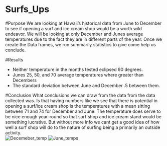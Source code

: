 # Surfs_Ups
#Purpose
We are looking at Hawaii’s historical data from June to December to see if opening a surf and ice cream shop would be a worth wild endeavor. We will be looking at only December and Junes average temperatures due to the fact they are in different parts of the year. Once we create the Data frames, we run summarily statistics to give come help us conclude.  

#Results
-	Neither temperature in the months tested eclipsed 90 degrees. 
-	Junes 25, 50, and 70 average temperatures where greater than Decembers 
-	The standard deviation between June and December .5 between them.   
	
#Conclusion
What conclusions we can draw from the data from the data collected was. Is that having numbers like we see that there is potential in opening a surf/ice cream shop is the temperatures with a mean sitting between 71 and 74 for December and June. The temperature does serve to be nice enough year-round so that surf shop and ice cream stand would be something lucrative. But without more info we cant get a good idea of how well a surf shop will do to the nature of surfing being a primarily an outside activity.    
![Decemeber_temp](https://user-images.githubusercontent.com/99147715/166395497-cbfd2998-f059-4b9c-9773-286196b2581c.PNG)
![June_temps](https://user-images.githubusercontent.com/99147715/166395511-10ed8217-f438-4b1f-9230-56a5e0d0c6b9.PNG)
